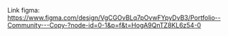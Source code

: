 Link figma:
https://www.figma.com/design/VgCGOvBLq7pOvwFYpyDvB3/Portfolio--Community---Copy-?node-id=0-1&p=f&t=HogA9QnTZ8KL6z54-0
